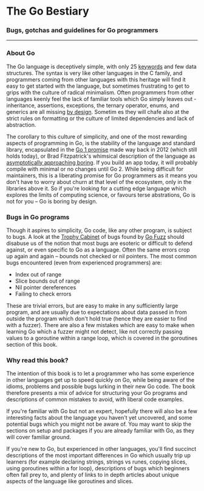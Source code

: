 # The Go Bestiary

### Bugs, gotchas and guidelines for Go programmers

---

### About Go

The Go language is deceptively simple, with only 25 [keywords](https://golang.org/ref/spec#Keywords) and few data structures. The syntax is very like other languages in the C family, and programmers coming from other languages with this heritage will find it easy to get started with the language, but sometimes frustrating to get to grips with the culture of radical minimalism. Often programmers from other languages keenly feel the lack of familiar tools which Go simply leaves out - inheritance, assertions, exceptions, the ternary operator, enums, and generics are all missing [by design](https://golang.org/doc/faq#Why_doesnt_Go_have_feature_X). Sometim es they will chafe also at the strict rules on formatting or the culture of limited dependencies and lack of abstraction.

The corollary to this culture of simplicity, and one of the most rewarding aspects of programming in Go, is the stability of the language and standard library, encapsulated in the [Go 1 promise](https://golang.org/doc/go1compat) made way back in 2012 \(which still holds today\), or Brad Fitzpatrick's whimsical description of the language as [asymptotically approaching boring](https://golangnews.com/stories/845-video-introducing-go-1.6-asymptotically-approaching-boring-by-brad-fitzpatrick). If you build an app today, it will probably compile with minimal or no changes until Go 2. While being difficult for maintainers, this is a liberating promise for Go programmers as it means you don't have to worry about churn at that level of the ecosystem, only in the libraries above it. So if you're looking for a cutting edge language which explores the limits of computing science, or favours terse abstrations, Go is not for you – Go is boring by design.

### Bugs in Go programs

Though it aspires to simplicity, Go code, like any other program, is subject to bugs. A look at the [Trophy Cabinet](https://github.com/dvyukov/go-fuzz#trophies) of bugs found by [Go Fuzz](https://github.com/dvyukov/go-fuzz) should disabuse us of the notion that most bugs are esoteric or difficult to defend against, or even specific to Go as a language. Often the same errors crop up again and again – bounds not checked or nil pointers. The most common bugs encountered \(even from experienced programmers\) are:

* Index out of range 
* Slice bounds out of range
* Nil pointer dereferences
* Failing to check errors

These are trivial errors, but are easy to make in any sufficiently large program, and are usually due to expectations about data passed in from outside the program which don't hold true \(hence they are easier to find with a fuzzer\). There are also a few mistakes which are easy to make when learning Go which a fuzzer might not detect, like not correctly passing values to a goroutine within a range loop, which is covered in the goroutines section of this book.

### Why read this book?

The intention of this book is to let a programmer who has some experience in other languages get up to speed quickly on Go, while being aware of the idioms, problems and possible bugs lurking in their new Go code. The book therefore presents a mix of advice for structuring your Go programs and descriptions of common mistakes to avoid, with liberal code examples.

If you're familiar with Go but not an expert, hopefully there will also be a few interesting facts about the language you haven't yet uncovered, and some potential bugs which you might not be aware of. You may want to skip the sections on setup and packages if you are already familiar with Go, as they will cover familiar ground.

If you're new to Go, but experienced in other languages, you'll find succinct descriptions of the most important differences in Go which usually trip up learners \(for example declaring strings, strings vs runes, copying slices, using goroutines within a for loop\), descriptions of bugs which beginners often fall prey to, and plenty of links to in depth articles about unique aspects of the language like goroutines and slices.

